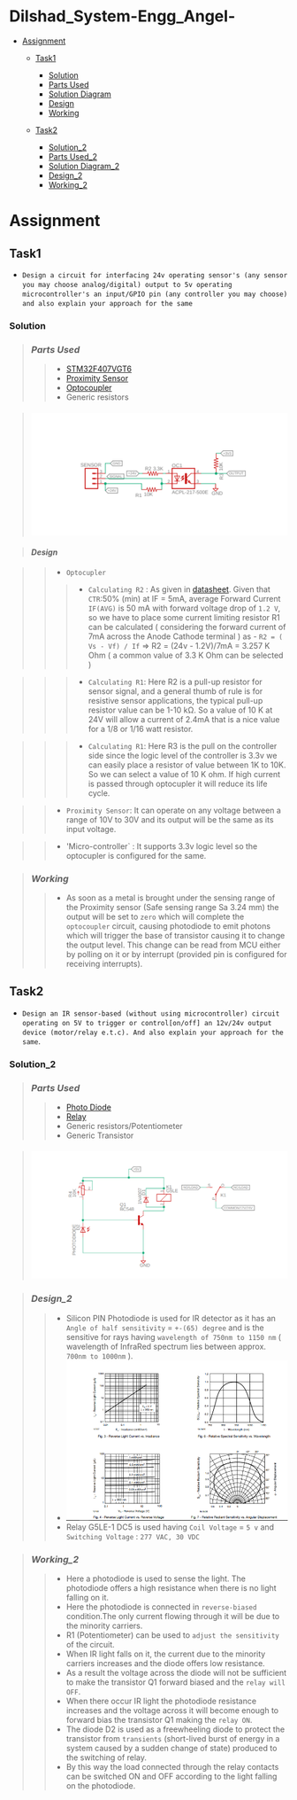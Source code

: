 # Dilshad_System-Engg_Angel-

- [Assignment](#assignment)
    - [Task1](#task1)
        - [Solution](#solution)
        - [Parts Used](#parts-used)
        - [Solution Diagram](#solution-diagram)
        - [Design](#design)
        - [Working](#working)
        
    - [Task2](#task2)
        - [Solution_2](#solution_2)
        - [Parts Used_2](#parts-used_2)
        - [Solution Diagram_2](#solution-diagram_2)
        - [Design_2](#design_2)
        - [Working_2](#working_2)
        
# Assignment

## Task1 
* `Design a circuit for interfacing 24v operating sensor's (any sensor you may choose analog/digital) output to 5v operating microcontroller's an input/GPIO pin (any controller you may choose) and also explain your approach for the same`

### **Solution** 

> ### *Parts Used*
  > > * [STM32F407VGT6](https://www.st.com/resource/en/datasheet/dm00037051.pdf)
  > > * [Proximity Sensor](https://www.sick.com/in/en/inductive-proximity-sensors/inductive-proximity-sensors/ime/ime12-04nnszc0s/p/p228444)
  > > * [Optocoupler](https://www.mouser.com/datasheet/2/38/AV02-0470EN-189984.pdf)
  > > * Generic resistors
  
> #### ![*Solution Diagram*](image/image1.PNG)
  
> #### *Design*

> > * `Optocupler`
> > >  * `Calculating R2` : As given in [datasheet]((https://www.mouser.com/datasheet/2/38/AV02-0470EN-189984.pdf)).
Given that `CTR`:50% (min) at IF = 5mA, average Forward Current `IF(AVG)` is 50 mA with forward voltage drop of `1.2 V`, so we have to place 
        some current limiting resistor R1 can be calculated ( considering the forward current  of 7mA across the Anode Cathode terminal ) as  -
        `R2 = ( Vs - Vf) / If` => R2 = (24v - 1.2V)/7mA = 3.257 K Ohm ( a common value of 3.3 K Ohm can be selected )
    
 > > > * `Calculating R1`: Here R2 is a pull-up resistor for sensor signal, and a general thumb of rule is for resistive sensor applications, the typical pull-up resistor value can be 1-10 kΩ. So a value of 10 K at 24V will allow a current of 2.4mA that is a nice value for a 1/8 or 1/16 watt resistor.
    
 > > > * `Calculating R1`: Here R3 is the pull on the controller side since the logic level of the controller is 3.3v we can easily place a resistor of value between 1K to 10K. So we can select a value of 10 K ohm. If high current is passed through optocupler it will reduce its life cycle.
    
 > > * `Proximity Sensor`: It can operate on any voltage between a range of 10V to 30V and its output will be the same as its input voltage. 
   
 > > * 'Micro-controller` : It supports 3.3v logic level so the optocupler is configured for the same.

> ### *Working*
  > > * As soon as a metal is brought under the sensing range of the Proximity sensor (Safe sensing range Sa 3.24 mm) the output will be set to `zero` which will complete the 
  `optocoupler` circuit, causing photodiode to emit photons which will trigger the base of transistor causing it to change the output level. This change can be read from MCU either by polling on it or by interrupt (provided pin is configured for receiving interrupts).
  
##  Task2
* `Design an IR sensor-based (without using microcontroller) circuit operating on 5V to trigger or control[on/off] an 12v/24v output device (motor/relay e.t.c). And also explain your approach for the same`.

### Solution_2 
> ### *Parts Used*
  > > * [Photo Diode](https://www.vishay.com/docs/84658/temd5110.pdf) 
  > > * [Relay](https://omronfs.omron.com/en_US/ecb/products/pdf/en-g5le.pdf)
  > > * Generic resistors/Potentiometer
  > > * Generic Transistor
  
> #### ![*Solution Diagram_2*](image/image2.PNG)
  
> ### *Design_2*
  > > * Silicon PIN Photodiode is used for IR detector as it has an `Angle of half sensitivity` = `+-(65) degree` and is the sensitive for rays having `wavelength of 750nm to 1150 nm` 
  ( wavelength of InfraRed spectrum lies between approx. `700nm to 1000nm` ).
  > > * ![Photo Diode](image/IR.PNG)
  > > * Relay G5LE-1 DC5 is used having `Coil Voltage` = `5 v` and `Switching Voltage` : `277 VAC, 30 VDC ` 
  
> ### *Working_2*
  > > * Here a photodiode is used to sense the light. The photodiode offers a high resistance when there is no light falling on it.
  > > * Here the photodiode is connected in `reverse-biased` condition.The only current flowing through it will be due to the minority carriers.
  > > * R1 (Potentiometer) can be used to `adjust the sensitivity` of the circuit.
  > > * When IR light falls on it, the current due to the minority carriers increases and the diode offers low resistance.
  > > * As a result the voltage across the diode will not be sufficient to make the transistor Q1 forward biased and the `relay will OFF`.
  > > * When there occur IR light the photodiode resistance increases and the voltage across it will become enough to forward bias the transistor Q1 making the `relay ON`.
  > > * The diode D2 is used as a freewheeling diode to protect the transistor from `transients` (short-lived burst of energy in a system caused by a sudden change of state) produced to the switching of relay.
  > > * By this way the load connected through the relay contacts can be switched ON and OFF according to the light falling on the photodiode.
